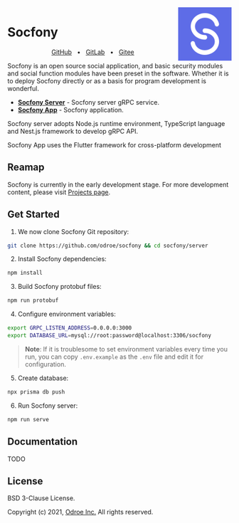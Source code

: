 <a href="https://odroe.com">
    <img align="right" width="120px" src="graphs/socfony.png" alt="Socfony Logo">
</a>

# Socfony

<div align="center">
    <a href="https://github.com/odroe/socfony">GitHub</a>
    <span>&nbsp;&nbsp;•&nbsp;&nbsp;</span>
    <a href="https://gitlab.com/odroe/socfony">GitLab</a>
    <span>&nbsp;&nbsp;•&nbsp;&nbsp;</span>
    <a href="https://gitee.com/odroe/socfony">Gitee</a>
</div>

Socfony is an open source social application, and basic security modules and social function modules have been preset in the software. Whether it is to deploy Socfony directly or as a basis for program development is wonderful.

- [**Socfony Server**](server) - Socfony server gRPC service.
- [**Socfony App**](app) - Socfony application.

Socfony server adopts Node.js runtime environment, TypeScript language and Nest.js framework to develop gRPC API.

Socfony App uses the Flutter framework for cross-platform development

## Reamap

Socfony is currently in the early development stage. For more development content, please visit [Projects page](https://github.com/odroe/socfony/projects).

## Get Started

1. We now clone Socfony Git repository:

```bash
git clone https://github.com/odroe/socfony && cd socfony/server
```

2. Install Socfony dependencies:

```bash
npm install
```

3. Build Socfony protobuf files:

```bash
npm run protobuf
```

4. Configure environment variables:

```bash
export GRPC_LISTEN_ADDRESS=0.0.0.0:3000
export DATABASE_URL=mysql://root:password@localhost:3306/socfony
```

> **Note**: If it is troublesome to set environment variables every time you run, you can copy `.env.example` as the `.env` file and edit it for configuration.

5. Create database:

```bash
npx prisma db push
```

6. Run Socfony server:

```bash
npm run serve
```

## Documentation

TODO

## License

BSD 3-Clause License.

Copyright (c) 2021, [Odroe Inc.](https://odroe.com) All rights reserved.
